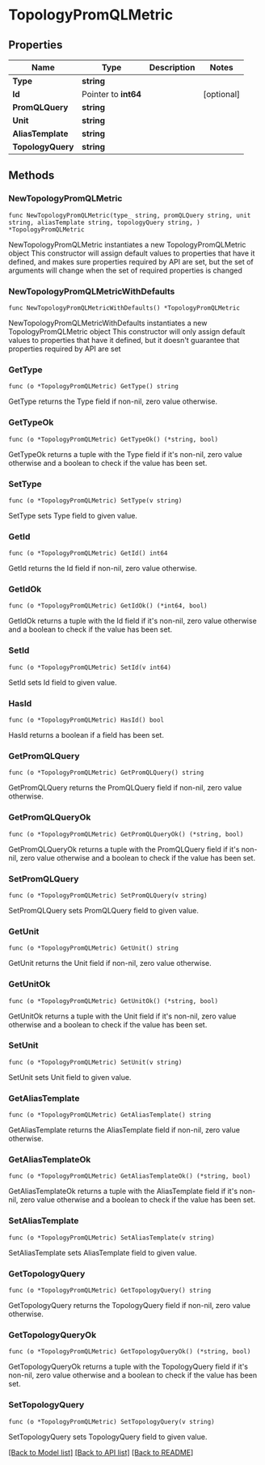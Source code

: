 # TopologyPromQLMetric

## Properties

Name | Type | Description | Notes
------------ | ------------- | ------------- | -------------
**Type** | **string** |  | 
**Id** | Pointer to **int64** |  | [optional] 
**PromQLQuery** | **string** |  | 
**Unit** | **string** |  | 
**AliasTemplate** | **string** |  | 
**TopologyQuery** | **string** |  | 

## Methods

### NewTopologyPromQLMetric

`func NewTopologyPromQLMetric(type_ string, promQLQuery string, unit string, aliasTemplate string, topologyQuery string, ) *TopologyPromQLMetric`

NewTopologyPromQLMetric instantiates a new TopologyPromQLMetric object
This constructor will assign default values to properties that have it defined,
and makes sure properties required by API are set, but the set of arguments
will change when the set of required properties is changed

### NewTopologyPromQLMetricWithDefaults

`func NewTopologyPromQLMetricWithDefaults() *TopologyPromQLMetric`

NewTopologyPromQLMetricWithDefaults instantiates a new TopologyPromQLMetric object
This constructor will only assign default values to properties that have it defined,
but it doesn't guarantee that properties required by API are set

### GetType

`func (o *TopologyPromQLMetric) GetType() string`

GetType returns the Type field if non-nil, zero value otherwise.

### GetTypeOk

`func (o *TopologyPromQLMetric) GetTypeOk() (*string, bool)`

GetTypeOk returns a tuple with the Type field if it's non-nil, zero value otherwise
and a boolean to check if the value has been set.

### SetType

`func (o *TopologyPromQLMetric) SetType(v string)`

SetType sets Type field to given value.


### GetId

`func (o *TopologyPromQLMetric) GetId() int64`

GetId returns the Id field if non-nil, zero value otherwise.

### GetIdOk

`func (o *TopologyPromQLMetric) GetIdOk() (*int64, bool)`

GetIdOk returns a tuple with the Id field if it's non-nil, zero value otherwise
and a boolean to check if the value has been set.

### SetId

`func (o *TopologyPromQLMetric) SetId(v int64)`

SetId sets Id field to given value.

### HasId

`func (o *TopologyPromQLMetric) HasId() bool`

HasId returns a boolean if a field has been set.

### GetPromQLQuery

`func (o *TopologyPromQLMetric) GetPromQLQuery() string`

GetPromQLQuery returns the PromQLQuery field if non-nil, zero value otherwise.

### GetPromQLQueryOk

`func (o *TopologyPromQLMetric) GetPromQLQueryOk() (*string, bool)`

GetPromQLQueryOk returns a tuple with the PromQLQuery field if it's non-nil, zero value otherwise
and a boolean to check if the value has been set.

### SetPromQLQuery

`func (o *TopologyPromQLMetric) SetPromQLQuery(v string)`

SetPromQLQuery sets PromQLQuery field to given value.


### GetUnit

`func (o *TopologyPromQLMetric) GetUnit() string`

GetUnit returns the Unit field if non-nil, zero value otherwise.

### GetUnitOk

`func (o *TopologyPromQLMetric) GetUnitOk() (*string, bool)`

GetUnitOk returns a tuple with the Unit field if it's non-nil, zero value otherwise
and a boolean to check if the value has been set.

### SetUnit

`func (o *TopologyPromQLMetric) SetUnit(v string)`

SetUnit sets Unit field to given value.


### GetAliasTemplate

`func (o *TopologyPromQLMetric) GetAliasTemplate() string`

GetAliasTemplate returns the AliasTemplate field if non-nil, zero value otherwise.

### GetAliasTemplateOk

`func (o *TopologyPromQLMetric) GetAliasTemplateOk() (*string, bool)`

GetAliasTemplateOk returns a tuple with the AliasTemplate field if it's non-nil, zero value otherwise
and a boolean to check if the value has been set.

### SetAliasTemplate

`func (o *TopologyPromQLMetric) SetAliasTemplate(v string)`

SetAliasTemplate sets AliasTemplate field to given value.


### GetTopologyQuery

`func (o *TopologyPromQLMetric) GetTopologyQuery() string`

GetTopologyQuery returns the TopologyQuery field if non-nil, zero value otherwise.

### GetTopologyQueryOk

`func (o *TopologyPromQLMetric) GetTopologyQueryOk() (*string, bool)`

GetTopologyQueryOk returns a tuple with the TopologyQuery field if it's non-nil, zero value otherwise
and a boolean to check if the value has been set.

### SetTopologyQuery

`func (o *TopologyPromQLMetric) SetTopologyQuery(v string)`

SetTopologyQuery sets TopologyQuery field to given value.



[[Back to Model list]](../README.md#documentation-for-models) [[Back to API list]](../README.md#documentation-for-api-endpoints) [[Back to README]](../README.md)


